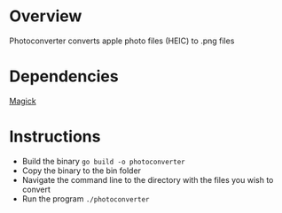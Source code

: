 # Overview
Photoconverter converts apple photo files (HEIC) to .png files

# Dependencies
[Magick](https://imagemagick.org/script/magick.php)

# Instructions
* Build the binary
`go build -o photoconverter`
* Copy the binary to the bin folder
* Navigate the command line to the directory with the files you wish to convert
* Run the program `./photoconverter`